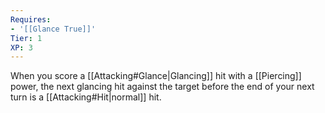 ```yaml
---
Requires:
- '[[Glance True]]'
Tier: 1
XP: 3
---
```

When you score a [[Attacking#Glance|Glancing]] hit with a [[Piercing]] power, the next glancing hit against the target before the end of your next turn is a [[Attacking#Hit|normal]] hit.